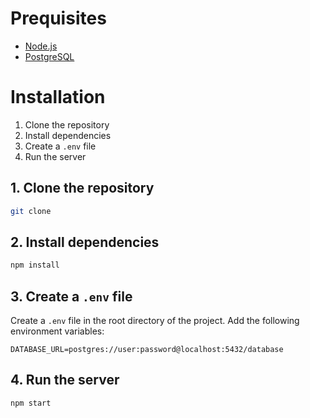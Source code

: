 # Prequisites

- [Node.js](https://nodejs.org/en/)
- [PostgreSQL](https://www.postgresql.org/)

# Installation

1. Clone the repository
2. Install dependencies
3. Create a `.env` file
4. Run the server

## 1. Clone the repository

```bash
git clone
```

## 2. Install dependencies

```bash
npm install
```

## 3. Create a `.env` file

Create a `.env` file in the root directory of the project. Add the following environment variables:

```env
DATABASE_URL=postgres://user:password@localhost:5432/database
```

## 4. Run the server

```bash
npm start
```
